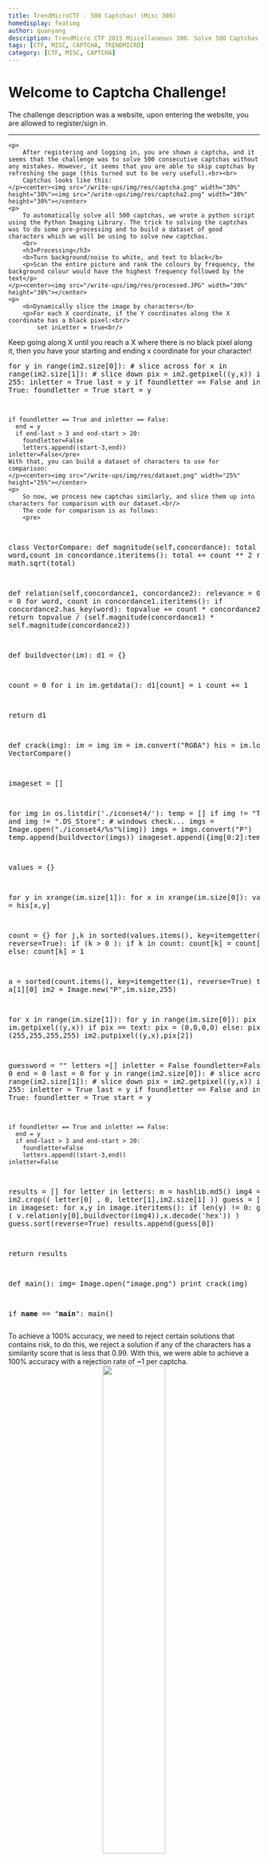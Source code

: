 ```yaml
---
title: TrendMicroCTF - 500 Captchas! (Misc 300)
homedisplay: featimg
author: quanyang
description: TrendMicro CTF 2015 Miscellaneous 300. Solve 500 Captchas.
tags: [CTF, MISC, CAPTCHA, TRENDMICRO]
category: [CTF, MISC, CAPTCHA]
---
```


<div class="holder">   
	<p>
		<h1>Welcome to Captcha Challenge!</h1>
		The challenge description was a website, upon entering the website, you are allowed to register/sign in.
	</p>
	<hr/>
	
	<p>
		After registering and logging in, you are shown a captcha, and it seems that the challenge was to solve 500 consecutive captchas without any mistakes. However, it seems that you are able to skip captchas by refreshing the page (this turned out to be very useful).<br><br>
		Captchas looks like this:
	</p><center><img src="/write-ups/img/res/captcha.png" width="30%" height="30%"><img src="/write-ups/img/res/captcha2.png" width="30%" height="30%"></center>
	<p>
		To automatically solve all 500 captchas, we wrote a python script using the Python Imaging Library. The trick to solving the captchas was to do some pre-processing and to build a dataset of good characters which we will be using to solve new captchas.	
		<br>
		<h3>Processing</h3>
		<b>Turn background/noise to white, and text to black</b>
		<p>Scan the entire picture and rank the colours by frequency, the background colour would have the highest frequency followed by the text</p>
	</p><center><img src="/write-ups/img/res/processed.JPG" width="30%" height="30%"></center>
	<p>
		<b>Dynamically slice the image by characters</b>
		<p>For each X coordinate, if the Y coordinates along the X coordinate has a black pixel:<br/>
    		set inLetter = true<br/>
Keep going along X until you reach a X where there is no black pixel along it, then you have your starting and ending x coordinate for your character!</p>
			<pre>for y in range(im2.size[0]): # slice across
    for x in range(im2.size[1]): # slice down
      pix = im2.getpixel((y,x))
      if pix != 255:
        inletter = True
        last = y
    if foundletter == False and inletter == True:
      foundletter = True
      start = y

    if foundletter == True and inletter == False:
      end = y
      if end-last > 3 and end-start > 20:
        foundletter=False
        letters.append((start-3,end))
    inletter=False</pre>
    With that, you can build a dataset of characters to use for comparison:
	</p><center><img src="/write-ups/img/res/dataset.png" width="25%" height="25%"></center>
	<p>
		So now, we process new captchas similarly, and slice them up into characters for comparison with our dataset.<br/>
		The code for comparison is as follows:
		<pre>
class VectorCompare:
  def magnitude(self,concordance):
    total = 0
    for word,count in concordance.iteritems():
      total += count ** 2
    return math.sqrt(total)

  def relation(self,concordance1, concordance2):
    relevance = 0
    topvalue = 0
    for word, count in concordance1.iteritems():
      if concordance2.has_key(word):
        topvalue += count * concordance2[word]
    return topvalue / (self.magnitude(concordance1) * self.magnitude(concordance2))

def buildvector(im):
  d1 = {}

  count = 0
  for i in im.getdata():
    d1[count] = i
    count += 1

  return d1

def crack(img):
  im = img
  im = im.convert("RGBA")
  his = im.load()
  v = VectorCompare()

  imageset = []

  for img in os.listdir('./iconset4/'):
    temp = []
    if img != "Thumbs.db" and img != ".DS_Store": # windows check...
      imgs = Image.open("./iconset4/%s"%(img))
      imgs = imgs.convert("P")
      temp.append(buildvector(imgs))
    imageset.append({img[0:2]:temp})


  values = {}

  for y in xrange(im.size[1]):
      for x in xrange(im.size[0]):
        values[x,y] = his[x,y]

  count = {}
  for j,k in sorted(values.items(), key=itemgetter(1), reverse=True):
    if (k > 0 ):
      if k in count:
        count[k] = count[k]+1
      else:
        count[k] = 1

  a = sorted(count.items(), key=itemgetter(1), reverse=True)
  text = a[1][0]
  im2 = Image.new("P",im.size,255)


  for x in range(im.size[1]):
    for y in range(im.size[0]):
      pix = im.getpixel((y,x))
      if pix == text:
        pix = (0,0,0,0)
      else:
        pix = (255,255,255,255)
      im2.putpixel((y,x),pix[2])

  guessword = ""
  letters =[]
  inletter = False
  foundletter=False
  start = 0
  end = 0
  last = 0
  for y in range(im2.size[0]): # slice across
    for x in range(im2.size[1]): # slice down
      pix = im2.getpixel((y,x))
      if pix != 255:
        inletter = True
        last = y
    if foundletter == False and inletter == True:
      foundletter = True
      start = y

    if foundletter == True and inletter == False:
      end = y
      if end-last > 3 and end-start > 20:
        foundletter=False
        letters.append((start-3,end))
    inletter=False

  results = []
  for letter in letters:
    m = hashlib.md5()
    img4 = im2.crop(( letter[0] , 0, letter[1],im2.size[1] ))
    guess = []
    for image in imageset:
      for x,y in image.iteritems():
        if len(y) != 0:
          guess.append( ( v.relation(y[0],buildvector(img4)),x.decode('hex')) )
    guess.sort(reverse=True)
    results.append(guess[0])

  return results

def main():
  img= Image.open("image.png")
  print crack(img)
  
if __name__ == "__main__":
    main()</pre>
    To achieve a 100% accuracy, we need to reject certain solutions that contains risk, to do this, we reject a solution if any of the characters has a similarity score that is less that 0.99. With this, we were able to achieve a 100% accuracy with a rejection rate of ~1 per captcha.
    <center><img src="/write-ups/img/res/captcharesults.png" width="50%" height="50%"></center>
	</br>
	After about ~2 hours, our script finally solve all 500 captchas.
	<center><img src="/write-ups/img/res/flag.png" width="50%" height="50%"></center>
	</p>

	<br>
	<p align="center">
		<b>TMCTF{217dae3fd34cee799658d4552e37827f}</b>
	</p>
</div>